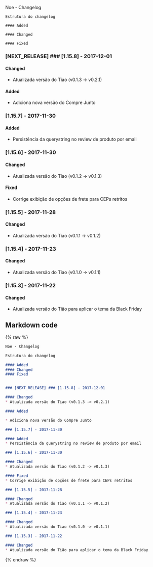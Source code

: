Noe - Changelog

```
Estrutura do changelog

#### Added

#### Changed

#### Fixed

```

### [NEXT_RELEASE] ### [1.15.8] - 2017-12-01

#### Changed
* Atualizada versão do Tiao (v0.1.3 -> v0.2.1)

#### Added

* Adiciona nova versão do Compre Junto

### [1.15.7] - 2017-11-30

#### Added
* Persistência da querystring no review de produto por email

### [1.15.6] - 2017-11-30

#### Changed
* Atualizada versão do Tiao (v0.1.2 -> v0.1.3)

#### Fixed
* Corrige exibição de opções de frete para CEPs retritos

### [1.15.5] - 2017-11-28

#### Changed
* Atualizada versão do Tiao (v0.1.1 -> v0.1.2)

### [1.15.4] - 2017-11-23

#### Changed
* Atualizada versão do Tiao (v0.1.0 -> v0.1.1)

### [1.15.3] - 2017-11-22

#### Changed
* Atualizada versão do Tião para aplicar o tema da Black Friday


## Markdown code

{% raw %}
```md
Noe - Changelog

Estrutura do changelog

#### Added
#### Changed
#### Fixed


### [NEXT_RELEASE] ### [1.15.8] - 2017-12-01

#### Changed
* Atualizada versão do Tiao (v0.1.3 -> v0.2.1)

#### Added

* Adiciona nova versão do Compre Junto

### [1.15.7] - 2017-11-30

#### Added
* Persistência da querystring no review de produto por email

### [1.15.6] - 2017-11-30

#### Changed
* Atualizada versão do Tiao (v0.1.2 -> v0.1.3)

#### Fixed
* Corrige exibição de opções de frete para CEPs retritos

### [1.15.5] - 2017-11-28

#### Changed
* Atualizada versão do Tiao (v0.1.1 -> v0.1.2)

### [1.15.4] - 2017-11-23

#### Changed
* Atualizada versão do Tiao (v0.1.0 -> v0.1.1)

### [1.15.3] - 2017-11-22

#### Changed
* Atualizada versão do Tião para aplicar o tema da Black Friday
```
{% endraw %}
